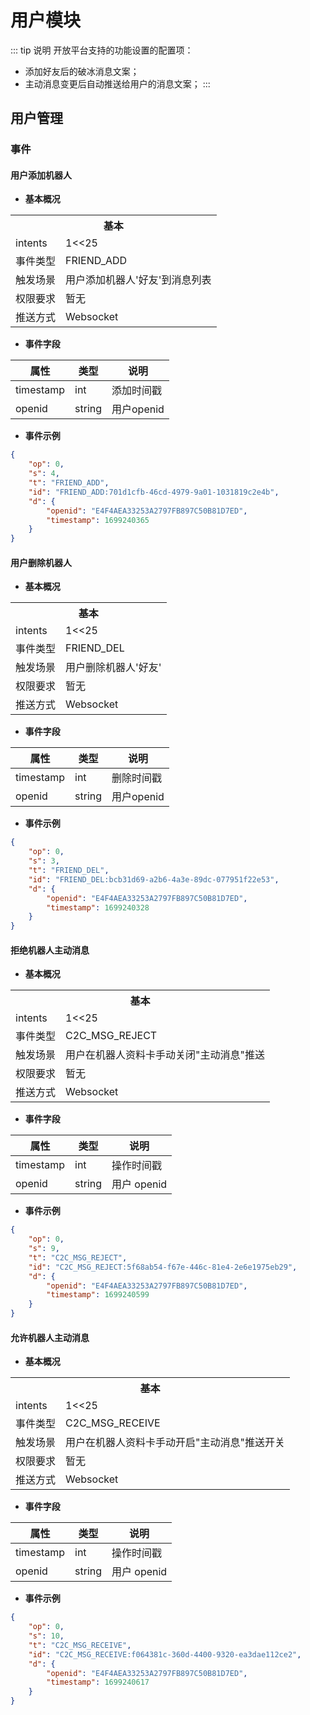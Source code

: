 # 用户模块

::: tip 说明
开放平台支持的功能设置的配置项：
- 添加好友后的破冰消息文案；
- 主动消息变更后自动推送给用户的消息文案；
:::

## 用户管理

<!-- ### 🚫获取机器人的用户列表

暂不对外开放 -->

### 事件

#### 用户添加机器人

- **基本概况**

<table>
	<tr>
	  <th colspan="2">基本</th>
	</tr>
  <tr>
    <td>intents</td>
    <td>1<<25</td>
	</tr>
  <tr>
    <td>事件类型</td>
    <td>FRIEND_ADD</td>
	</tr>
	<tr>
    <td>触发场景</td>
    <td>用户添加机器人'好友'到消息列表</td>
	</tr>
  <tr>
    <td>权限要求</td>
    <td>暂无</td>
	</tr>
	<tr>
    <td>推送方式</td>
    <td>Websocket</td>
	</tr>
</table>

- **事件字段**

| **属性** | **类型** | **说明** |
| --- | --- | --- |
| timestamp | int | 添加时间戳 |
| openid | string | 用户openid |

- **事件示例**

```json
{
	"op": 0,
	"s": 4,
	"t": "FRIEND_ADD",
	"id": "FRIEND_ADD:701d1cfb-46cd-4979-9a01-1031819c2e4b",
	"d": {
		"openid": "E4F4AEA33253A2797FB897C50B81D7ED",
		"timestamp": 1699240365
	}
}
```

#### 用户删除机器人

- **基本概况**

<table>
	<tr>
	  <th colspan="2">基本</th>
	</tr>
  <tr>
    <td>intents</td>
    <td>1<<25</td>
	</tr>
  <tr>
    <td>事件类型</td>
    <td>FRIEND_DEL</td>
	</tr>
	<tr>
    <td>触发场景</td>
    <td>用户删除机器人'好友'</td>
	</tr>
  <tr>
    <td>权限要求</td>
    <td>暂无</td>
	</tr>
	<tr>
    <td>推送方式</td>
    <td>Websocket</td>
	</tr>
</table>

- **事件字段**

| **属性** | **类型** | **说明** |
| --- | --- | --- |
| timestamp | int | 删除时间戳 |
| openid | string | 用户openid |

- **事件示例**

```json
{
	"op": 0,
	"s": 3,
	"t": "FRIEND_DEL",
	"id": "FRIEND_DEL:bcb31d69-a2b6-4a3e-89dc-077951f22e53",
	"d": {
		"openid": "E4F4AEA33253A2797FB897C50B81D7ED",
		"timestamp": 1699240328
	}
}
```

#### 拒绝机器人主动消息

- **基本概况**

<table>
	<tr>
	  <th colspan="2">基本</th>
	</tr>
  <tr>
    <td>intents</td>
    <td>1<<25</td>
	</tr>
  <tr>
    <td>事件类型</td>
    <td>C2C_MSG_REJECT</td>
	</tr>
	<tr>
    <td>触发场景</td>
    <td>用户在机器人资料卡手动关闭"主动消息"推送</td>
	</tr>
  <tr>
    <td>权限要求</td>
    <td>暂无</td>
	</tr>
	<tr>
    <td>推送方式</td>
    <td>Websocket</td>
	</tr>
</table>

- **事件字段**

| **属性** | **类型** | **说明** |
| --- | --- | --- |
| timestamp | int | 操作时间戳 |
| openid | string | 用户 openid |

- **事件示例**

```json
{
	"op": 0,
	"s": 9,
	"t": "C2C_MSG_REJECT",
	"id": "C2C_MSG_REJECT:5f68ab54-f67e-446c-81e4-2e6e1975eb29",
	"d": {
		"openid": "E4F4AEA33253A2797FB897C50B81D7ED",
		"timestamp": 1699240599
	}
}
```

#### 允许机器人主动消息

- **基本概况**

<table>
	<tr>
	  <th colspan="2">基本</th>
	</tr>
  <tr>
    <td>intents</td>
    <td>1<<25</td>
	</tr>
  <tr>
    <td>事件类型</td>
    <td>C2C_MSG_RECEIVE</td>
	</tr>
	<tr>
    <td>触发场景</td>
    <td>用户在机器人资料卡手动开启"主动消息"推送开关</td>
	</tr>
  <tr>
    <td>权限要求</td>
    <td>暂无</td>
	</tr>
	<tr>
    <td>推送方式</td>
    <td>Websocket</td>
	</tr>
</table>

- **事件字段**

| **属性** | **类型** | **说明** |
| --- | --- | --- |
| timestamp | int | 操作时间戳 |
| openid | string | 用户 openid |

- **事件示例**

```json
{
	"op": 0,
	"s": 10,
	"t": "C2C_MSG_RECEIVE",
	"id": "C2C_MSG_RECEIVE:f064381c-360d-4400-9320-ea3dae112ce2",
	"d": {
		"openid": "E4F4AEA33253A2797FB897C50B81D7ED",
		"timestamp": 1699240617
	}
}
```
<!-- ## 三方平台

### 🚫获取小程序链接

暂不对外开放 -->
